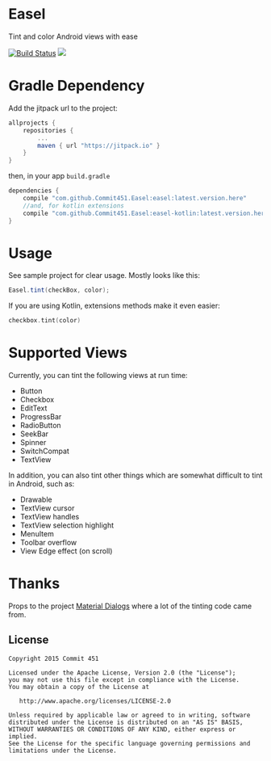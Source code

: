 # Easel
Tint and color Android views with ease

[![Build Status](https://travis-ci.org/Commit451/Easel.svg?branch=master)](https://travis-ci.org/Commit451/Easel) [![](https://jitpack.io/v/Commit451/Easel.svg)](https://jitpack.io/#Commit451/Easel)

# Gradle Dependency
Add the jitpack url to the project:
```groovy
allprojects {
    repositories {
        ...
        maven { url "https://jitpack.io" }
    }
}
```
then, in your app `build.gradle`
```groovy
dependencies {
    compile "com.github.Commit451.Easel:easel:latest.version.here"
    //and, for kotlin extensions
    compile "com.github.Commit451.Easel:easel-kotlin:latest.version.here"
}
```

# Usage
See sample project for clear usage. Mostly looks like this:
```java
Easel.tint(checkBox, color);
```
If you are using Kotlin, extensions methods make it even easier:
```kotlin
checkbox.tint(color)
```

# Supported Views
Currently, you can tint the following views at run time:
- Button
- Checkbox
- EditText
- ProgressBar
- RadioButton
- SeekBar
- Spinner
- SwitchCompat
- TextView

In addition, you can also tint other things which are somewhat difficult to tint in Android, such as:
- Drawable
- TextView cursor
- TextView handles
- TextView selection highlight
- MenuItem
- Toolbar overflow
- View Edge effect (on scroll)

# Thanks
Props to the project [Material Dialogs](https://github.com/afollestad/material-dialogs/blob/master/core/src/main/java/com/afollestad/materialdialogs/internal/MDTintHelper.java) where a lot of the tinting code came from.

License
--------

    Copyright 2015 Commit 451

    Licensed under the Apache License, Version 2.0 (the "License");
    you may not use this file except in compliance with the License.
    You may obtain a copy of the License at

       http://www.apache.org/licenses/LICENSE-2.0

    Unless required by applicable law or agreed to in writing, software
    distributed under the License is distributed on an "AS IS" BASIS,
    WITHOUT WARRANTIES OR CONDITIONS OF ANY KIND, either express or implied.
    See the License for the specific language governing permissions and
    limitations under the License.
